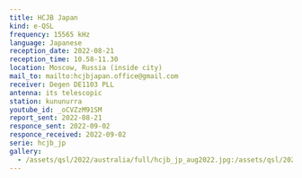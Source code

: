 ```yaml
---
title: HCJB Japan
kind: e-QSL
frequency: 15565 kHz
language: Japanese
reception_date: 2022-08-21
reception_time: 10.58-11.30
location: Moscow, Russia (inside city)
mail_to: mailto:hcjbjapan.office@gmail.com
receiver: Degen DE1103 PLL
antenna: its telescopic
station: kununurra
youtube_id: _oCVZzM91SM
report_sent: 2022-08-21
responce_sent: 2022-09-02
responce_received: 2022-09-02
serie: hcjb_jp
gallery:
  - /assets/qsl/2022/australia/full/hcjb_jp_aug2022.jpg:/assets/qsl/2022/australia/small/hcjb_jp_aug2022.jpg
---
```

